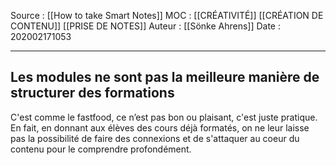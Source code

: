 Source : [[How to take Smart Notes]]
MOC : [[CRÉATIVITÉ]] [[CRÉATION DE CONTENU]] [[PRISE DE NOTES]]
Auteur : [[Sönke Ahrens]]
Date : 202002171053
***

## Les modules ne sont pas la meilleure manière de structurer des formations
C'est comme le fastfood, ce n’est pas bon ou plaisant, c'est juste pratique.
En fait, en donnant aux élèves des cours déjà formatés, on ne leur laisse pas la possibilité de faire des connexions et de s'attaquer au coeur du contenu pour le comprendre profondément.